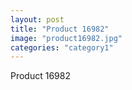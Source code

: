 ```yaml
---
layout: post
title: "Product 16982"
image: "product16982.jpg"
categories: "category1"
---
```

Product 16982
